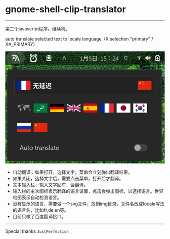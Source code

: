 # gnome-shell-clip-translator

---

第二个javascript程序。继续猜。

auto translate selected text to locale language. (X selection "primary" / XA_PRIMARY)

![](screenshot.png)

- 自动翻译：如果打开，选择文字，菜单会立刻弹出翻译结果。
- 如果关闭，选择文字后，需要点击菜单，打开后才翻译。
- 文本输入栏，输入文字回车，会翻译。
- 输入栏的主次图标表示翻译的语言设置，点击会弹出图标，以选择语言。世界地图表示自动检测语言。
- 没有显示的语言，需要做一个svg文件，放到img目录，文件名改成locale写法的语言名，比如fr,de,en等。
- 目前只做了百度翻译接口。

---
Special thanks `JustPerfection`